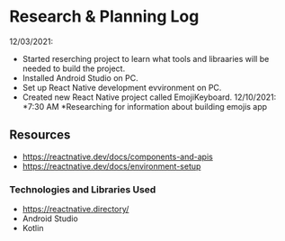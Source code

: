 # Research & Planning Log

12/03/2021:

* Started reserching project to learn what tools and libraaries will be needed to build the project.
* Installed Android Studio on PC.
* Set up React Native development evvironment on PC.
* Created new React Native project called EmojiKeyboard.
12/10/2021:
*7:30 AM
*Researching for information about building emojis app

## Resources

* <https://reactnative.dev/docs/components-and-apis>
* <https://reactnative.dev/docs/environment-setup>

### Technologies and Libraries Used

* <https://reactnative.directory/>
* Android Studio
* Kotlin
